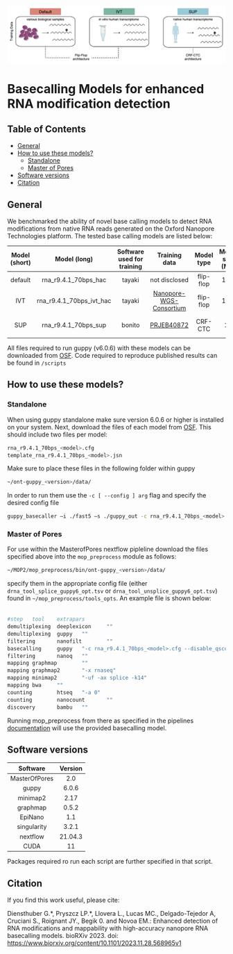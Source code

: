 
<!-- README.md is generated from README.Rmd. Please edit that file -->

![](img/logo.png)

# </nobr> Basecalling Models for enhanced RNA modification detection </nobr>

<!-- badges: start -->
<!-- badges: end -->

## Table of Contents

- [General](#General)
- [How to use these models?](#How%20to%20use%20these%20models?)
  - [Standalone](#Create-new-annotation-files)
  - [Master of Pores](#Map-reads-to-cytoplasmic-ribosomal-RNA-sequences)
- [Software versions](#Software-versions)
- [Citation](#Citation)

## General

We benchmarked the ability of novel base calling models to detect RNA
modifications from native RNA reads generated on the Oxford Nanopore
Technologies platform. The tested base calling models are listed below:

| Model (short) |       Model (long)       | Software used for training |                                          Training data                                           | Model type | Model size (MB) | Median accuracy (human) | Distribution |    Basecaller Support    |
|:-------------:|:------------------------:|:--------------------------:|:------------------------------------------------------------------------------------------------:|:----------:|:---------------:|:-----------------------:|:------------:|:------------------------:|
|    default    |   rna_r9.4.1_70bps_hac   |           tayaki           |                                          not disclosed                                           | flip-flop  |      1.99       |           91%           | guppy v6.0.6 |    all guppy versions    |
|      IVT      | rna_r9.4.1_70bps_ivt_hac |           tayaki           | [Nanopore-WGS-Consortium](https://github.com/nanopore-wgs-consortium/NA12878/blob/master/RNA.md) | flip-flop  |      1.99       |           88%           | *this work*  |    all guppy versions    |
|      SUP      |   rna_r9.4.1_70bps_sup   |           bonito           |                 [PRJEB40872](https://www.ebi.ac.uk/ena/browser/view/PRJEB40872)                  |  CRF-CTC   |       27        |           97%           | *this work*  | guppy v6.0.6 and upwards |

All files required to run guppy (v6.0.6) with these models can be
downloaded from [OSF](https://osf.io/2xgkp/). Code required to reproduce
published results can be found in `/scripts`

## How to use these models?

### Standalone

When using guppy standalone make sure version 6.0.6 or higher is
installed on your system. Next, download the files of each model from
[OSF](https://osf.io/2xgkp/). This should include two files per model:

``` bash
rna_r9.4.1_70bps_<model>.cfg
template_rna_r9.4.1_70bps_<model>.jsn
```

Make sure to place these files in the following folder within guppy

``` bash
~/ont-guppy_<version>/data/
```

In order to run them use the `-c [ --config ] arg` flag and specify the
desired config file

``` bash
guppy_basecaller –i ./fast5 –s ./guppy_out -c rna_r9.4.1_70bps_<model>.cfg --num_callers 2 --cpu_threads_per_caller 1
```

### Master of Pores

For use within the MasterofPores nextflow pipleline download the files
specified above into the `mop_preprocess` module as follows:

``` bash
~/MOP2/mop_preprocess/bin/ont-guppy_<version>/data/
```

specify them in the appropriate config file (either
`drna_tool_splice_guppy6_opt.tsv` or
`drna_tool_unsplice_guppy6_opt.tsv`) found in
`~/mop_preprocess/tools_opts`. An example file is shown below:

``` bash

#step   tool    extrapars
demultiplexing  deeplexicon     ""
demultiplexing  guppy   ""
filtering       nanofilt        ""
basecalling     guppy   "-c rna_r9.4.1_70bps_<model>.cfg --disable_qscore_filtering"
filtering       nanoq   ""
mapping graphmap        ""
mapping graphmap2       "-x rnaseq"
mapping minimap2        "-uf -ax splice -k14"
mapping bwa     ""
counting        htseq   "-a 0"
counting        nanocount       ""
discovery       bambu   ""
```

Running mop_preprocess from there as specified in the pipelines
[documentation](https://biocorecrg.github.io/MOP2/docs/about.html) will
use the provided basecalling model.

## Software versions

|   Software    | Version |
|:-------------:|:-------:|
| MasterOfPores |   2.0   |
|     guppy     |  6.0.6  |
|   minimap2    |  2.17   |
|   graphmap    |  0.5.2  |
|    EpiNano    |   1.1   |
|  singularity  |  3.2.1  |
|   nextflow    | 21.04.3 |
|     CUDA      |   11    |

Packages required ro run each script are further specified in that
script.

## Citation

If you find this work useful, please cite:

Diensthuber G.\*, Pryszcz LP.\*, Llovera L., Lucas MC., Delgado-Tejedor
A, Cruciani S., Roignant JY., Begik 0. and Novoa EM.: Enhanced detection
of RNA modifications and mappability with high-accuracy nanopore RNA
basecalling models. bioRXiv 2023. doi:
<https://www.biorxiv.org/content/10.1101/2023.11.28.568965v1>
